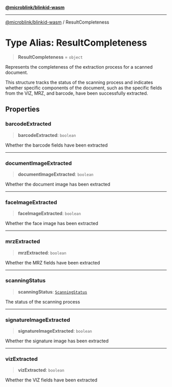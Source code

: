 [**@microblink/blinkid-wasm**](../README.md)

***

[@microblink/blinkid-wasm](../README.md) / ResultCompleteness

# Type Alias: ResultCompleteness

> **ResultCompleteness** = `object`

Represents the completeness of the extraction process for a scanned document.

This structure tracks the status of the scanning process and indicates
whether specific components of the document, such as the specific fields from
the VIZ, MRZ, and barcode, have been successfully extracted.

## Properties

### barcodeExtracted

> **barcodeExtracted**: `boolean`

Whether the barcode fields have been extracted

***

### documentImageExtracted

> **documentImageExtracted**: `boolean`

Whether the document image has been extracted

***

### faceImageExtracted

> **faceImageExtracted**: `boolean`

Whether the face image has been extracted

***

### mrzExtracted

> **mrzExtracted**: `boolean`

Whether the MRZ fields have been extracted

***

### scanningStatus

> **scanningStatus**: [`ScanningStatus`](ScanningStatus.md)

The status of the scanning process

***

### signatureImageExtracted

> **signatureImageExtracted**: `boolean`

Whether the signature image has been extracted

***

### vizExtracted

> **vizExtracted**: `boolean`

Whether the VIZ fields have been extracted
